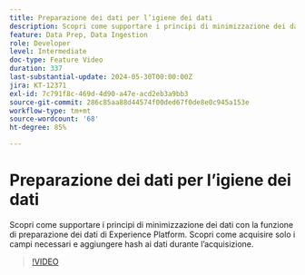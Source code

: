 ```yaml
---
title: Preparazione dei dati per l’igiene dei dati
description: Scopri come supportare i principi di minimizzazione dei dati con la funzione di preparazione dei dati di Experience Platform. Scopri come acquisire solo i campi necessari e aggiungere hash ai dati durante l’acquisizione.
feature: Data Prep, Data Ingestion
role: Developer
level: Intermediate
doc-type: Feature Video
duration: 337
last-substantial-update: 2024-05-30T00:00:00Z
jira: KT-12371
exl-id: 7c791f8c-469d-4d90-a47e-acd2eb3a9bb3
source-git-commit: 286c85aa88d44574f00ded67f0de8e0c945a153e
workflow-type: tm+mt
source-wordcount: '68'
ht-degree: 85%

---
```


# Preparazione dei dati per l’igiene dei dati

Scopri come supportare i principi di minimizzazione dei dati con la funzione di preparazione dei dati di Experience Platform. Scopri come acquisire solo i campi necessari e aggiungere hash ai dati durante l’acquisizione.

>[!VIDEO](https://video.tv.adobe.com/v/3429485/?learn=on&enablevpops)
